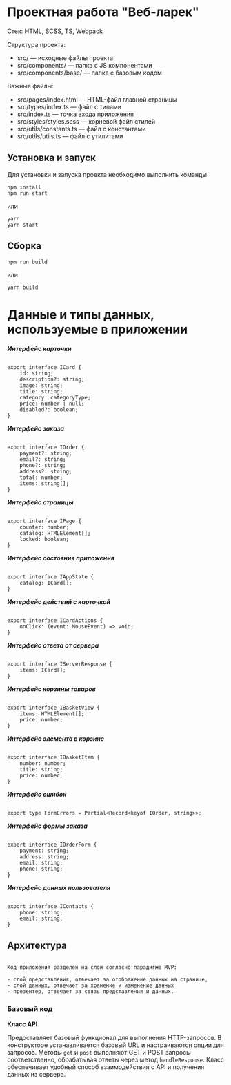 # Проектная работа "Веб-ларек"

Стек: HTML, SCSS, TS, Webpack

Структура проекта:
- src/ — исходные файлы проекта
- src/components/ — папка с JS компонентами
- src/components/base/ — папка с базовым кодом

Важные файлы:
- src/pages/index.html — HTML-файл главной страницы
- src/types/index.ts — файл с типами
- src/index.ts — точка входа приложения
- src/styles/styles.scss — корневой файл стилей
- src/utils/constants.ts — файл с константами
- src/utils/utils.ts — файл с утилитами

## Установка и запуск
Для установки и запуска проекта необходимо выполнить команды

```
npm install
npm run start
```

или

```
yarn
yarn start
```
## Сборка

```
npm run build
```

или

```
yarn build

```

# Данные и типы данных, используемые в приложении


***Интерфейс карточки***

```

export interface ICard {
	id: string;
	description?: string;
	image: string;
	title: string;
	category: categoryType;
	price: number | null;
	disabled?: boolean;
}

```

***Интерфейс заказа***

```

export interface IOrder {
	payment?: string;
	email?: string;
	phone?: string;
	address?: string;
	total: number;
	items: string[];
}

```

***Интерфейс страницы***

```

export interface IPage {
	counter: number;
	catalog: HTMLElement[];
	locked: boolean;
}

```

***Интерфейс состояния приложения***

```

export interface IAppState {
	catalog: ICard[];
}

```

***Интерфейс действий с карточкой***

```

export interface ICardActions {
	onClick: (event: MouseEvent) => void;
}

```

***Интерфейс ответа от сервера***

```

export interface IServerResponse {
	items: ICard[];
}

```

***Интерфейс корзины товаров***

```

export interface IBasketView {
	items: HTMLElement[];
	price: number;
}

```

***Интерфейс элемента в корзине***

```

export interface IBasketItem {
	number: number;
	title: string;
	price: number;
}

```

***Интерфейс ошибок***

```

export type FormErrors = Partial<Record<keyof IOrder, string>>;

```

***Интерфейс формы заказа***

```

export interface IOrderForm {
	payment: string;
	address: string;
	email: string;
	phone: string;
}

```

***Интерфейс данных пользователя***

```

export interface IContacts {
	phone: string;
	email: string;
}

```
## Архитектура

```

Код приложения разделен на слои согласно парадигме MVP:

- слой представления, отвечает за отображение данных на странице,
- слой данных, отвечает за хранение и изменение данных
- презентер, отвечает за связь представления и данных.

```

### Базовый код

**Класс API**

Предоставляет базовый функционал для выполнения HTTP-запросов. В конструкторе устанавливается базовый URL и настраиваются опции для запросов. Методы `get` и `post` выполняют GET и POST запросы соответственно, обрабатывая ответы через метод `handleResponse`. Класс обеспечивает удобный способ взаимодействия с API и получения данных из сервера.	

```
